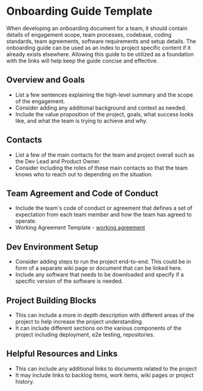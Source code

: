 # Onboarding Guide Template

When developing an onboarding document for a team, it should contain details of engagement scope, team processes, codebase, coding standards, team agreements, software requirements and setup details. The onboarding guide can be used as an index to project specific content if it already exists elsewhere. Allowing this guide to be utilized as a foundation with the links will help keep the guide concise and effective.

## Overview and Goals

* List a few sentences explaining the high-level summary and the scope of the engagement.
* Consider adding any additional background and context as needed.
* Include the value proposition of the project, goals, what success looks like, and what the team is trying to achieve and why.

## Contacts

* List a few of the main contacts for the team and project overall such as the Dev Lead and Product Owner.
* Consider including the roles of these main contacts so that the team knows who to reach out to depending on the situation.

## Team Agreement and Code of Conduct

* Include the team's code of conduct or agreement that defines a set of expectation from each team member and how the team has agreed to operate.
* Working Agreement Template - [working agreement](../../agile-development/team-agreements/working-agreements.md)

## Dev Environment Setup

* Consider adding steps to run the project end-to-end. This could be in form of a separate wiki page or document that can be linked here.
* Include any software that needs to be downloaded and specify if a specific version of the software is needed.

## Project Building Blocks

* This can include a more in depth description with different areas of the project to help increase the project understanding.
* It can include different sections on the various components of the project including deployment, e2e testing, repositories.

## Helpful Resources and Links

* This can include any additional links to documents related to the project
* It may include links to backlog items, work items, wiki pages or project history.
